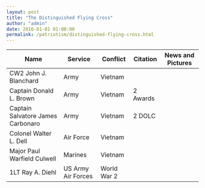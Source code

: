 ```yaml
---
layout: post
title: "The Distinguished Flying Cross"
author: "admin"
date: 2016-01-01 01:00:00
permalink: /patriotism/distinguished-flying-cross.html
---
```

|Name|Service|Conflict|Citation|News and Pictures|
|---|---|---|---|---|
|CW2 John J. Blanchard|Army|Vietnam|||		
|Captain Donald L. Brown|Army|Vietnam|2 Awards||
|Captain Salvatore James Carbonaro|Army|Vietnam|2 DOLC||	
|Colonel Walter L. Dell|Air Force|Vietnam|||
|Major Paul Warfield Culwell|Marines|Vietnam|||		
|1LT Ray A. Diehl|US Army Air Forces|World War 2|||
